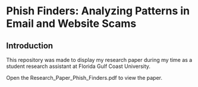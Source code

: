 # Phish Finders: Analyzing Patterns in Email and Website Scams

## Introduction <a name="introduction"></a>

This repository was made to display my research paper during my time as a student research assistant at Florida Gulf Coast University.

Open the Research_Paper_Phish_Finders.pdf to view the paper.
